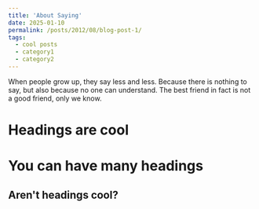 ```yaml
---
title: 'About Saying'
date: 2025-01-10
permalink: /posts/2012/08/blog-post-1/
tags:
  - cool posts
  - category1
  - category2
---
```


When people grow up, they say less and less. Because there is nothing to say, but also because no one can understand. The best friend in fact is not a good friend, only we know.

Headings are cool
======

You can have many headings
======

Aren't headings cool?
------

